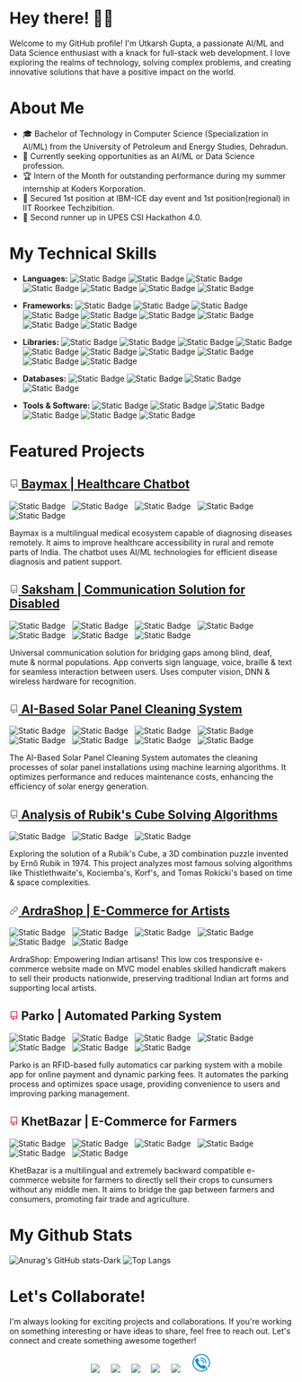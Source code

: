 # Hey there! 👋🏽

Welcome to my GitHub profile! I'm Utkarsh Gupta, a passionate AI/ML and Data Science enthusiast with a knack for full-stack web development. I love exploring the realms of technology, solving complex problems, and creating innovative solutions that have a positive impact on the world.

# About Me

- 🎓 Bachelor of Technology in Computer Science (Specialization in AI/ML) from the University of Petroleum and Energy Studies, Dehradun.
- 💼 Currently seeking opportunities as an AI/ML or Data Science profession.
- 🏆 Intern of the Month for outstanding performance during my summer internship at Koders Korporation.
- 🥇 Secured 1st position at IBM-ICE day event and 1st position(regional) in IIT Roorkee Techzibition.
- 🥉 Second runner up in UPES CSI Hackathon 4.0.

# My Technical Skills

-  **Languages:**
  ![Static Badge](https://img.shields.io/badge/C-3B71CA?logo=C&logoColor=FBFBFB)
  ![Static Badge](https://img.shields.io/badge/C%2B%2B-3B71CA?logo=C%2B%2B&logoColor=FBFBFB)
  ![Static Badge](https://img.shields.io/badge/Python-3B71CA?logo=python&logoColor=FBFBFB)
  ![Static Badge](https://img.shields.io/badge/HTML-3B71CA?logoColor=FBFBFB)
  ![Static Badge](https://img.shields.io/badge/CSS%2FSCSS%2FSAAS-3B71CA?logoColor=FBFBFB)
  ![Static Badge](https://img.shields.io/badge/JavaScript-3B71CA?logo=javascript&logoColor=FBFBFB)
  ![Static Badge](https://img.shields.io/badge/Java-3B71CA?logo=Java&logoColor=FBFBFB)

- **Frameworks:**
  ![Static Badge](https://img.shields.io/badge/C%2FC%2B%2B.NET-14A44D?logo=.net&logoColor=FBFBFB)
  ![Static Badge](https://img.shields.io/badge/TensorFlow-14A44D?logo=tensorflow&logoColor=FBFBFB)
  ![Static Badge](https://img.shields.io/badge/PyTorch-14A44D?logo=pytorch&logoColor=FBFBFB)
  ![Static Badge](https://img.shields.io/badge/KiVy-14A44D?logo=kivy&logoColor=FBFBFB)
  ![Static Badge](https://img.shields.io/badge/Django-14A44D?logo=django&logoColor=FBFBFB)
  ![Static Badge](https://img.shields.io/badge/Flask-14A44D?logo=flask&logoColor=FBFBFB)
  ![Static Badge](https://img.shields.io/badge/NodeJS-14A44D?logoColor=FBFBFB)
  ![Static Badge](https://img.shields.io/badge/ReactJS-14A44D?logo=react&logoColor=FBFBFB)
  ![Static Badge](https://img.shields.io/badge/NexttJS-14A44D?logo=nextjs&logoColor=FBFBFB)

- **Libraries:**
  ![Static Badge](https://img.shields.io/badge/NumPy-DC4C64?logo=numpy&logoColor=FBFBFB)
  ![Static Badge](https://img.shields.io/badge/Pandas-DC4C64?logo=pandas&logoColor=FBFBFB)
  ![Static Badge](https://img.shields.io/badge/MatPlotLib-DC4C64?logo=MatPlotLib&logoColor=FBFBFB)
  ![Static Badge](https://img.shields.io/badge/Seaborn-DC4C64?logo=Seaborn&logoColor=FBFBFB)
  ![Static Badge](https://img.shields.io/badge/SKLearn-DC4C64?logo=SKLearn&logoColor=FBFBFB)
  ![Static Badge](https://img.shields.io/badge/SciPy-DC4C64?logo=SciPy&logoColor=FBFBFB)
  ![Static Badge](https://img.shields.io/badge/NLTK-DC4C64?logo=NLTK&logoColor=FBFBFB)
  ![Static Badge](https://img.shields.io/badge/Bootstrap-DC4C64?logo=Bootstrap&logoColor=FBFBFB)
  ![Static Badge](https://img.shields.io/badge/Jquery-DC4C64?logo=Jquery&logoColor=FBFBFB)
  ![Static Badge](https://img.shields.io/badge/React%20Three%20Fiber%2FThreeJS-DC4C64?logo=threejs&logoColor=FBFBFB)

- **Databases:**
  ![Static Badge](https://img.shields.io/badge/MySQL-E4A11B?logo=MySQL&logoColor=FBFBFB)
  ![Static Badge](https://img.shields.io/badge/MongoDB-E4A11B?logo=MongoDB&logoColor=FBFBFB)
  ![Static Badge](https://img.shields.io/badge/Microsoft%20SQL%20Server-E4A11B?logo=Microsoft%20SQL%20Server&logoColor=FBFBFB)
  ![Static Badge](https://img.shields.io/badge/Firebase-E4A11B?logo=Firebase&logoColor=FBFBFB)

- **Tools & Software:**
  ![Static Badge](https://img.shields.io/badge/Visual%20Studio-54B4D3?logo=Visual%20Studio&logoColor=FBFBFB)
  ![Static Badge](https://img.shields.io/badge/PyCharm-54B4D3?logo=PyCharm&logoColor=FBFBFB)
  ![Static Badge](https://img.shields.io/badge/JupyterLab-54B4D3?logo=Jupyter&logoColor=FBFBFB)
  ![Static Badge](https://img.shields.io/badge/Postman-54B4D3?logo=Postman&logoColor=FBFBFB)
  ![Static Badge](https://img.shields.io/badge/VSCode-54B4D3?logo=Visual%20Studio%20Code&logoColor=FBFBFB)
  ![Static Badge](https://img.shields.io/badge/Arduino-54B4D3?logo=Arduino&logoColor=FBFBFB)

# Featured Projects

## [![img](public/assets/repo.png) Baymax | Healthcare Chatbot ](https://github.com/AvGeekGupta/Baymax)

![Static Badge](https://img.shields.io/badge/Python-3B71CA?logo=python&logoColor=FBFBFB) &nbsp;
![Static Badge](https://img.shields.io/badge/TensorFlow-14A44D?logo=tensorflow&logoColor=FBFBFB) &nbsp;
![Static Badge](https://img.shields.io/badge/KiVy-14A44D?logo=kivy&logoColor=FBFBFB) &nbsp;
![Static Badge](https://img.shields.io/badge/NLTK-DC4C64?logo=NLTK&logoColor=FBFBFB) &nbsp;
![Static Badge](https://img.shields.io/badge/MySQL-E4A11B?logo=MySQL&logoColor=FBFBFB) &nbsp;

Baymax is a multilingual medical ecosystem capable of diagnosing diseases remotely. It aims to improve healthcare accessibility in rural and remote parts of India. The chatbot uses AI/ML technologies for efficient disease diagnosis and patient support.

## [![img](public/assets/repo.png) Saksham | Communication Solution for Disabled ](https://github.com/AvGeekGupta/Project-Saksham-POC)

![Static Badge](https://img.shields.io/badge/Python-3B71CA?logo=python&logoColor=FBFBFB) &nbsp;
![Static Badge](https://img.shields.io/badge/JavaScript-3B71CA?logo=javascript&logoColor=FBFBFB) &nbsp;
![Static Badge](https://img.shields.io/badge/TensorFlow-14A44D?logo=tensorflow&logoColor=FBFBFB) &nbsp;
![Static Badge](https://img.shields.io/badge/Flask-14A44D?logo=flask&logoColor=FBFBFB) &nbsp;
![Static Badge](https://img.shields.io/badge/ReactJS-14A44D?logo=react&logoColor=FBFBFB) &nbsp;
![Static Badge](https://img.shields.io/badge/MySQL-E4A11B?logo=MySQL&logoColor=FBFBFB) &nbsp;
![Static Badge](https://img.shields.io/badge/Arduino-54B4D3?logo=Arduino&logoColor=FBFBFB) &nbsp;

Universal communication solution for bridging gaps among blind, deaf, mute & normal populations. App converts sign language, voice, braille & text for seamless interaction between users. Uses computer vision, DNN & wireless hardware for recognition.

## [![img](public/assets/repo.png) AI-Based Solar Panel Cleaning System ](https://github.com/AvGeekGupta/Solar-panel-maintenance-system)

![Static Badge](https://img.shields.io/badge/C%2B%2B-3B71CA?logo=C%2B%2B&logoColor=FBFBFB) &nbsp;
![Static Badge](https://img.shields.io/badge/Python-3B71CA?logo=python&logoColor=FBFBFB) &nbsp;
![Static Badge](https://img.shields.io/badge/JavaScript-3B71CA?logo=javascript&logoColor=FBFBFB) &nbsp;
![Static Badge](https://img.shields.io/badge/Flask-14A44D?logo=flask&logoColor=FBFBFB) &nbsp;
![Static Badge](https://img.shields.io/badge/ReactJS-14A44D?logo=react&logoColor=FBFBFB) &nbsp;
![Static Badge](https://img.shields.io/badge/SKLearn-DC4C64?logo=SKLearn&logoColor=FBFBFB) &nbsp;
![Static Badge](https://img.shields.io/badge/Firebase-E4A11B?logo=Firebase&logoColor=FBFBFB) &nbsp;
![Static Badge](https://img.shields.io/badge/Arduino-54B4D3?logo=Arduino&logoColor=FBFBFB) &nbsp;

The AI-Based Solar Panel Cleaning System automates the cleaning processes of solar panel installations using machine learning algorithms. It optimizes performance and reduces maintenance costs, enhancing the efficiency of solar energy generation.

## [![img](public/assets/repo.png) Analysis of Rubik's Cube Solving Algorithms ](https://github.com/AvGeekGupta/AnalysisofRubiksCubeSolvingAlgorithm)

![Static Badge](https://img.shields.io/badge/C-3B71CA?logo=C&logoColor=FBFBFB) &nbsp;
![Static Badge](https://img.shields.io/badge/C%2B%2B-3B71CA?logo=C%2B%2B&logoColor=FBFBFB) &nbsp;
![Static Badge](https://img.shields.io/badge/Visual%20Studio-54B4D3?logo=Visual%20Studio&logoColor=FBFBFB) &nbsp;

Exploring the solution of a Rubik's Cube, a 3D combination puzzle invented by Ernő Rubik in 1974. This project analyzes most famous solving algorithms like Thistlethwaite's, Kociemba's, Korf's, and Tomas Rokicki's based on time & space complexities.

## [![img](public/assets/link.png) ArdraShop | E-Commerce for Artists ](https://ardrashop.com)

![Static Badge](https://img.shields.io/badge/JavaScript-3B71CA?logo=javascript&logoColor=FBFBFB) &nbsp;
![Static Badge](https://img.shields.io/badge/CSS%2FSCSS%2FSAAS-3B71CA?logoColor=FBFBFB) &nbsp;
![Static Badge](https://img.shields.io/badge/ReactJS-14A44D?logo=react&logoColor=FBFBFB) &nbsp;
![Static Badge](https://img.shields.io/badge/NexttJS-14A44D?logo=nextjs&logoColor=FBFBFB) &nbsp;
![Static Badge](https://img.shields.io/badge/Bootstrap-DC4C64?logo=Bootstrap&logoColor=FBFBFB) &nbsp;
![Static Badge](https://img.shields.io/badge/Firebase-E4A11B?logo=Firebase&logoColor=FBFBFB) &nbsp;

ArdraShop: Empowering Indian artisans! This low cos tresponsive e-commerce website made on MVC model enables skilled handicraft makers to sell their products nationwide, preserving traditional Indian art forms and supporting local artists.

## ![img](public/assets/no-repo.png) Parko | Automated Parking System

![Static Badge](https://img.shields.io/badge/C%2B%2B-3B71CA?logo=C%2B%2B&logoColor=FBFBFB) &nbsp;
![Static Badge](https://img.shields.io/badge/HTML-3B71CA?logoColor=FBFBFB) &nbsp;
![Static Badge](https://img.shields.io/badge/CSS%2FSCSS%2FSAAS-3B71CA?logoColor=FBFBFB) &nbsp;
![Static Badge](https://img.shields.io/badge/JavaScript-3B71CA?logo=javascript&logoColor=FBFBFB) &nbsp;
![Static Badge](https://img.shields.io/badge/C%2FC%2B%2B.NET-14A44D?logo=.net&logoColor=FBFBFB) &nbsp;
![Static Badge](https://img.shields.io/badge/MySQL-E4A11B?logo=MySQL&logoColor=FBFBFB) &nbsp;
![Static Badge](https://img.shields.io/badge/Arduino-54B4D3?logo=Arduino&logoColor=FBFBFB) &nbsp;

Parko is an RFID-based fully automatics car parking system with a mobile app for online payment and dynamic parking fees. It automates the parking process and optimizes space usage, providing convenience to users and improving parking management.

## ![img](public/assets/no-repo.png) KhetBazar | E-Commerce for Farmers

![Static Badge](https://img.shields.io/badge/C%2B%2B-3B71CA?logo=C%2B%2B&logoColor=FBFBFB) &nbsp;
![Static Badge](https://img.shields.io/badge/HTML-3B71CA?logoColor=FBFBFB) &nbsp;
![Static Badge](https://img.shields.io/badge/CSS%2FSCSS%2FSAAS-3B71CA?logoColor=FBFBFB) &nbsp;
![Static Badge](https://img.shields.io/badge/JavaScript-3B71CA?logo=javascript&logoColor=FBFBFB) &nbsp;
![Static Badge](https://img.shields.io/badge/C%2FC%2B%2B.NET-14A44D?logo=.net&logoColor=FBFBFB) &nbsp;
![Static Badge](https://img.shields.io/badge/MySQL-E4A11B?logo=MySQL&logoColor=FBFBFB) &nbsp;

KhetBazar is a multilingual and extremely backward compatible e-commerce website for farmers to directly sell their crops to cunsumers without any middle men. It aims to bridge the gap between farmers and consumers, promoting fair trade and agriculture.

# My Github Stats

![Anurag's GitHub stats-Dark](https://github-readme-stats.vercel.app/api?username=avgeekgupta&show_icons=true&line_height=28&rank_icon=github&theme=dark#gh-dark-mode-only)
![Top Langs](https://github-readme-stats.vercel.app/api/top-langs/?username=avgeekgupta&hide=Jupyter%20Notebook,tcl&layout=donut&theme=dark#gh-dark-mode-only)

# Let's Collaborate!

I'm always looking for exciting projects and collaborations. If you're working on something interesting or have ideas to share, feel free to reach out. Let's connect and create something awesome together!


<div align="center">
	<a href="https://twitter.com/avgeekgupta" target="_blank" style="text-decoration: none;">
		<img src="https://abs.twimg.com/responsive-web/client-web/icon-ios.b1fc727a.png" height="35"> &nbsp; &nbsp;
	</a>
	<a href="https://www.linkedin.com/in/avgeekgupta" target="_blank" style="text-decoration: none;">
		<img src="https://static.licdn.com/sc/h/eahiplrwoq61f4uan012ia17i" height="35"> &nbsp; &nbsp;
	</a>
    <a href="https://www.kaggle.com/avgeekgupta" target="_blank" style="text-decoration: none;">
		<img src="https://www.kaggle.com/static/images/favicon.ico" height="35"> &nbsp; &nbsp;
	</a>
    <a href="https://avgeekgupta.me" target="_blank" style="text-decoration: none;">
		<img src="https://cdn-icons-png.flaticon.com/512/5602/5602732.png" height="35"> &nbsp; &nbsp;
	</a>
    <a href="mailto:u8karshgupta@gmail.com" style="text-decoration: none;">
		<img src="https://ssl.gstatic.com/ui/v1/icons/mail/rfr/gmail.ico" height="35"> &nbsp; &nbsp;
	</a>
    <a href="tel:+918938914511" style="text-decoration: none;">
		<img src="public/assets/phone.png" height="35">
	</a>
</div>